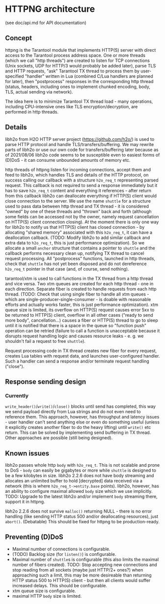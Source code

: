 # HTTPNG architecture

(see doc/api.md for API documentation)

## Concept

httpng is the Tarantool module that implements HTTP(S) server
with direct access to the Tarantool process address space.
One or more threads (which we call "http threads") are created
to listen for TCP connections
(Unix sockets, UDP for HTTP/3 would probably be added later),
parse TLS and HTTP requests, "ask" Tarantool TX thread to process them
by user-specified "handler" written in Lua
(combined C/Lua handlers are planned for later),
then "postprocess" responses in the corresponding http thread
(status, headers, including ones to implement chunked encoding, body,
TLS, actual sending via network).

The idea here is to minimize Tarantool TX thread load - many operations,
including CPU-intensive ones like TLS encryption/decryption,
are performed in http threads.

## Details

libh2o from H2O HTTP server project (https://github.com/h2o/) is used
to parse HTTP protocol and handle TLS/transfers/buffering.
We may rewrite parts of libh2o or use our own code for transfers/buffering
later because as of 2021/08/06 libh2o code seems to be susceptible even
to easiest forms of (D)DoS - it can consume unbounded amounts of memory etc.

http threads of httpng listen for incoming connections,
accept them and feed to libh2o, which handles TLS and
details of the HTTP protocol, on success calling our callback with a structure
`h2o_req_t` representing parsed request.
This callback is not required to send a response immediately but it has to save
`h2o_req_t` content and everything it references - after return from this
callback libh2o can deallocate everything if HTTP(S) client would close
connection to the server. We use the name `shuttle` for a structure used
to pass data between http thread and TX thread - it is considered "owned"
by one of these threads and "thrown" back and forth
(although some fields can be accessed not by the owner,
namely request cancellation on HTTP(S) client connection closing).
At the moment there is only one way for libh2o to notify us that
HTTP(S) client has closed connection - by allocating "shared memory"
associated with this `h2o_req_t`, it can have a deallocation callback.
(TODO: Modify libh2o to add similar callback and extra data to `h2o_req_t`,
this is just performance optimization).
So we allocate a small `anchor` structure that contains a pointer to `shuttle`
and the callback performs necessary clean up,
notifying TX thread to cancel request processing.
All "postprocess" functions, launched in http threads,
check that `shuttle` has not yet been disposed and do not dereference
`h2o_req_t` pointer in that case (and, of course, send nothing).

tarantool/xtm is used to call functions in the TX thread from a http thread
and vice versa. Two xtm queues are created for each http thread -
one in each direction. Separate fiber is created to handle requests from
each http thread.
(TODO: Check that using single fiber to handle all xtm queues -
which are single-producer-single-consumer - is doable with reasonable efforts
and actually works faster, this is just performance optimization).
xtm queue size is limited, its overflow on HTTP(S) request causes error 5xx
to be returned to HTTP(S) client, overflow in all other cases
("ready to send more body", cancellation...)
causes a fiber or HTTP(S) thread to go to sleep until it is
notified that there is a space in the queue so "function push" operation
can be retried
(failure to call a function is unacceptable because it disrupts request
handling logic and causes resource leaks -
e. g. we shouldn't fail a request to free `shuttle`).

Request processing code in TX thread creates new fiber for every request,
creates Lua tables with request data, and launches user-configured handler.
Such a handler can send a response and/or terminate request handling ("close").

## Response sending design

### Currently
`write_header()`/`write()`/`close()` blocks until
send has completed, this way we send payload directly from Lua strings
and do not even need to reference them. This approach, however,
has throughput and latency issues - user handler can't send anything else
or even do something useful (unless it explicitly creates another fiber
to do the heavy lifting) until `write()` etc return.
This can be solved by implementing send buffering in TX thread.
Other approaches are possible (still being designed).

## Known issues

libh2o passes whole http `body` with `h2o_req_t`.
This is not scalable and prone to DoS - `body` can easily be gigabytes or more
while `shuttle` is designed to be a few kilobytes in size.
libh2o 2.2.6 does not have body streaming and allocates an unlimited buffer
to hold [decrypted] data received via a network
(this is where `h2o_req_t->entity.base` points).
libh2o, however, has an ability to configure maximal allowed `body` size
which we use implicitly.
TODO: Upgrade to the latest libh2o and/or implement `body` streaming there,
support it in httpng.

libh2o 2.2.6 does not survive `malloc()` returning NULL - there is no error handling
(like sending HTTP status 500 and/or deallocating resources), just `abort()`.
(Debatable) This should be fixed for httpng to be production-ready.

## Preventing (D)DoS

- Maximal number of connections is configurable.
- (TODO) Backlog size (for `listen()`) is configurable.
- Maximal number of `shuttle`s is configurable
(this also limits the maximal number of fibers created).
TODO: Stop accepting new connections and stop reading from all sockets
(maybe just HTTP/2+ ones?) when approaching such a limit,
this may be more desireable than returning HTTP status 500
to HTTP(S) client - but then all clients would suffer
increased delays. This should be configurable.
- xtm queue size is configurable.
- maximal HTTP `body` size is limited.

